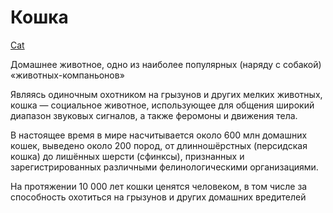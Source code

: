 # Кошка

[Cat](https://cdn.pixabay.com/photo/2015/03/27/13/16/cat-694730_960_720.jpg)

Домашнее животное, одно из наиболее популярных (наряду с собакой) «животных-компаньонов»

Являясь одиночным охотником на грызунов и других мелких животных, кошка — социальное животное, использующее для общения широкий диапазон звуковых сигналов, а также феромоны и движения тела.

В настоящее время в мире насчитывается около 600 млн домашних кошек, выведено около 200 пород, от длинношёрстных (персидская кошка) до лишённых шерсти (сфинксы), признанных и зарегистрированных различными фелинологическими организациями.

На протяжении 10 000 лет кошки ценятся человеком, в том числе за способность охотиться на грызунов и других домашних вредителей
